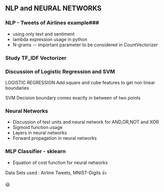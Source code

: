 ## NLP and NEURAL NETWORKS ##

### NLP - Tweets of Airlines example###

* using only text and sentiment
* lambda expression usage in python
* N-grams -- important parameter to be considered in CountVectorizer

### Study TF_IDF Vectorizer ###

### Discussion of Logistic Regression and SVM ###

LOGISTIC REGRESSION
Add square and cube features to get non linear boundaries

SVM
Decision boundary comes exactly in between of two points

### Neural Networks ###

* Discussion of test units and neural network for AND,OR,NOT and XOR 
* Sigmoid function usage
* Layers in neural networks
* Forward propagation in neural networks

### MLP Classifier - sklearn ###

* Equation of cost function for neural networks

Data Sets used : Airline Tweets, MNIST-Digits :+1: 

:smiley:
